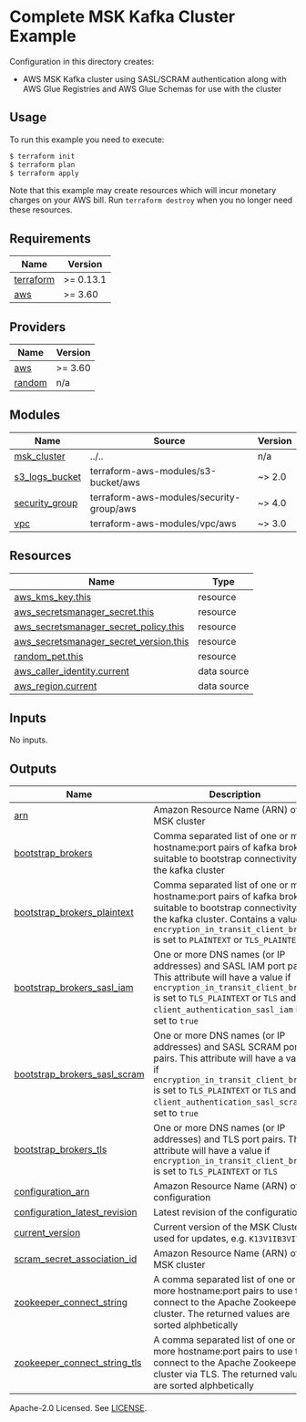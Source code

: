 # Complete MSK Kafka Cluster Example

Configuration in this directory creates:

- AWS MSK Kafka cluster using SASL/SCRAM authentication along with AWS Glue Registries and AWS Glue Schemas for use with the cluster

## Usage

To run this example you need to execute:

```bash
$ terraform init
$ terraform plan
$ terraform apply
```

Note that this example may create resources which will incur monetary charges on your AWS bill. Run `terraform destroy` when you no longer need these resources.

<!-- BEGINNING OF PRE-COMMIT-TERRAFORM DOCS HOOK -->
## Requirements

| Name | Version |
|------|---------|
| <a name="requirement_terraform"></a> [terraform](#requirement\_terraform) | >= 0.13.1 |
| <a name="requirement_aws"></a> [aws](#requirement\_aws) | >= 3.60 |

## Providers

| Name | Version |
|------|---------|
| <a name="provider_aws"></a> [aws](#provider\_aws) | >= 3.60 |
| <a name="provider_random"></a> [random](#provider\_random) | n/a |

## Modules

| Name | Source | Version |
|------|--------|---------|
| <a name="module_msk_cluster"></a> [msk\_cluster](#module\_msk\_cluster) | ../.. | n/a |
| <a name="module_s3_logs_bucket"></a> [s3\_logs\_bucket](#module\_s3\_logs\_bucket) | terraform-aws-modules/s3-bucket/aws | ~> 2.0 |
| <a name="module_security_group"></a> [security\_group](#module\_security\_group) | terraform-aws-modules/security-group/aws | ~> 4.0 |
| <a name="module_vpc"></a> [vpc](#module\_vpc) | terraform-aws-modules/vpc/aws | ~> 3.0 |

## Resources

| Name | Type |
|------|------|
| [aws_kms_key.this](https://registry.terraform.io/providers/hashicorp/aws/latest/docs/resources/kms_key) | resource |
| [aws_secretsmanager_secret.this](https://registry.terraform.io/providers/hashicorp/aws/latest/docs/resources/secretsmanager_secret) | resource |
| [aws_secretsmanager_secret_policy.this](https://registry.terraform.io/providers/hashicorp/aws/latest/docs/resources/secretsmanager_secret_policy) | resource |
| [aws_secretsmanager_secret_version.this](https://registry.terraform.io/providers/hashicorp/aws/latest/docs/resources/secretsmanager_secret_version) | resource |
| [random_pet.this](https://registry.terraform.io/providers/hashicorp/random/latest/docs/resources/pet) | resource |
| [aws_caller_identity.current](https://registry.terraform.io/providers/hashicorp/aws/latest/docs/data-sources/caller_identity) | data source |
| [aws_region.current](https://registry.terraform.io/providers/hashicorp/aws/latest/docs/data-sources/region) | data source |

## Inputs

No inputs.

## Outputs

| Name | Description |
|------|-------------|
| <a name="output_arn"></a> [arn](#output\_arn) | Amazon Resource Name (ARN) of the MSK cluster |
| <a name="output_bootstrap_brokers"></a> [bootstrap\_brokers](#output\_bootstrap\_brokers) | Comma separated list of one or more hostname:port pairs of kafka brokers suitable to bootstrap connectivity to the kafka cluster |
| <a name="output_bootstrap_brokers_plaintext"></a> [bootstrap\_brokers\_plaintext](#output\_bootstrap\_brokers\_plaintext) | Comma separated list of one or more hostname:port pairs of kafka brokers suitable to bootstrap connectivity to the kafka cluster. Contains a value if `encryption_in_transit_client_broker` is set to `PLAINTEXT` or `TLS_PLAINTEXT` |
| <a name="output_bootstrap_brokers_sasl_iam"></a> [bootstrap\_brokers\_sasl\_iam](#output\_bootstrap\_brokers\_sasl\_iam) | One or more DNS names (or IP addresses) and SASL IAM port pairs. This attribute will have a value if `encryption_in_transit_client_broker` is set to `TLS_PLAINTEXT` or `TLS` and `client_authentication_sasl_iam` is set to `true` |
| <a name="output_bootstrap_brokers_sasl_scram"></a> [bootstrap\_brokers\_sasl\_scram](#output\_bootstrap\_brokers\_sasl\_scram) | One or more DNS names (or IP addresses) and SASL SCRAM port pairs. This attribute will have a value if `encryption_in_transit_client_broker` is set to `TLS_PLAINTEXT` or `TLS` and `client_authentication_sasl_scram` is set to `true` |
| <a name="output_bootstrap_brokers_tls"></a> [bootstrap\_brokers\_tls](#output\_bootstrap\_brokers\_tls) | One or more DNS names (or IP addresses) and TLS port pairs. This attribute will have a value if `encryption_in_transit_client_broker` is set to `TLS_PLAINTEXT` or `TLS` |
| <a name="output_configuration_arn"></a> [configuration\_arn](#output\_configuration\_arn) | Amazon Resource Name (ARN) of the configuration |
| <a name="output_configuration_latest_revision"></a> [configuration\_latest\_revision](#output\_configuration\_latest\_revision) | Latest revision of the configuration |
| <a name="output_current_version"></a> [current\_version](#output\_current\_version) | Current version of the MSK Cluster used for updates, e.g. `K13V1IB3VIYZZH` |
| <a name="output_scram_secret_association_id"></a> [scram\_secret\_association\_id](#output\_scram\_secret\_association\_id) | Amazon Resource Name (ARN) of the MSK cluster |
| <a name="output_zookeeper_connect_string"></a> [zookeeper\_connect\_string](#output\_zookeeper\_connect\_string) | A comma separated list of one or more hostname:port pairs to use to connect to the Apache Zookeeper cluster. The returned values are sorted alphbetically |
| <a name="output_zookeeper_connect_string_tls"></a> [zookeeper\_connect\_string\_tls](#output\_zookeeper\_connect\_string\_tls) | A comma separated list of one or more hostname:port pairs to use to connect to the Apache Zookeeper cluster via TLS. The returned values are sorted alphbetically |
<!-- END OF PRE-COMMIT-TERRAFORM DOCS HOOK -->

Apache-2.0 Licensed. See [LICENSE](../../LICENSE).
